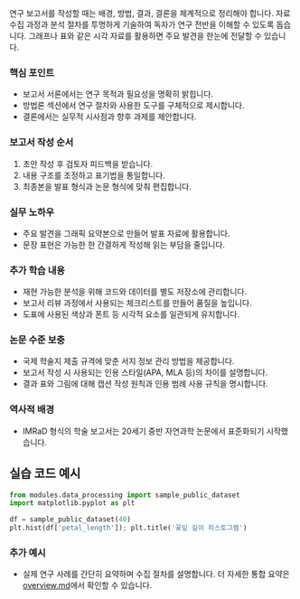연구 보고서를 작성할 때는 배경, 방법, 결과, 결론을 체계적으로 정리해야 합니다. 자료 수집 과정과 분석 절차를 투명하게 기술하여 독자가 연구 전반을 이해할 수 있도록 돕습니다. 그래프나 표와 같은 시각 자료를 활용하면 주요 발견을 한눈에 전달할 수 있습니다.

### 핵심 포인트
* 보고서 서론에서는 연구 목적과 필요성을 명확히 밝힙니다.
* 방법론 섹션에서 연구 절차와 사용한 도구를 구체적으로 제시합니다.
* 결론에서는 실무적 시사점과 향후 과제를 제안합니다.

### 보고서 작성 순서
1. 초안 작성 후 검토자 피드백을 받습니다.
2. 내용 구조를 조정하고 표기법을 통일합니다.
3. 최종본을 발표 형식과 논문 형식에 맞춰 편집합니다.

### 실무 노하우
* 주요 발견을 그래픽 요약본으로 만들어 발표 자료에 활용합니다.
* 문장 표현은 가능한 한 간결하게 작성해 읽는 부담을 줄입니다.

### 추가 학습 내용
* 재현 가능한 분석을 위해 코드와 데이터를 별도 저장소에 관리합니다.
* 보고서 리뷰 과정에서 사용되는 체크리스트를 만들어 품질을 높입니다.
* 도표에 사용된 색상과 폰트 등 시각적 요소를 일관되게 유지합니다.

### 논문 수준 보충
* 국제 학술지 제출 규격에 맞춘 서지 정보 관리 방법을 제공합니다.
* 보고서 작성 시 사용되는 인용 스타일(APA, MLA 등)의 차이를 설명합니다.
* 결과 표와 그림에 대해 캡션 작성 원칙과 인용 범례 사용 규칙을 명시합니다.

### 역사적 배경
* IMRaD 형식의 학술 보고서는 20세기 중반 자연과학 논문에서 표준화되기 시작했습니다.
## 실습 코드 예시
```python
from modules.data_processing import sample_public_dataset
import matplotlib.pyplot as plt

df = sample_public_dataset(40)
plt.hist(df['petal_length']); plt.title('꽃잎 길이 히스토그램')
```



### 추가 예시
- 실제 연구 사례를 간단히 요약하며 수집 절차를 설명합니다.
더 자세한 통합 요약은 [overview.md](../overview.md)에서 확인할 수 있습니다.
